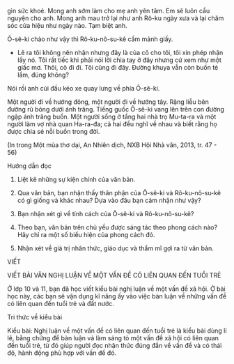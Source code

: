 gìn sức khoẻ. Mong anh sớm làm cho mẹ anh yên tâm. Em sẽ luôn cầu nguyện cho anh. Mong anh mau trở lại như anh Rô-ku ngày xưa và lại chăm sóc cửa hiệu như ngày nào. Tạm biệt anh.

Ô-sê-ki chào như vậy thì Rô-ku-nô-su-kê cầm mảnh giấy.

- Lẽ ra tôi không nên nhận nhưng đây là của cô cho tôi, tôi xin phép nhận lấy nó. Tôi rất tiếc khi phải nói lời chia tay ở đây nhưng cứ xem như một giấc mơ. Thôi, cô đi đi. Tôi cũng đi đây. Đường khuya vẫn còn buồn tẻ lắm, đúng không?

Nói rồi anh cúi đầu kéo xe quay lưng về phía Ô-sê-ki.

Một người đi về hướng đông, một người đi về hướng tây. Rặng liễu bên đường rũ bóng dưới ánh trăng. Tiếng guốc Ô-sê-ki vang lên trên con đường ngập ánh trăng buồn. Một người sống ở tầng hai nhà trọ Mu-ta-ra và một người làm vợ nhà quan Ha-ra-đa; cả hai đều nghĩ về nhau và biết rằng họ được chia sẻ nỗi buồn trong đời.

(In trong Một mùa thơ dại, An Nhiên dịch, NXB Hội Nhà văn, 2013, tr. 47 - 56)

Hướng dẫn đọc

1. Liệt kê những sự kiện chính của văn bản.

2. Qua văn bản, bạn nhận thấy thân phận của Ô-sê-ki và Rô-ku-nô-su-kê có gì giống và khác nhau? Dựa vào đâu bạn cảm nhận như vậy?

3. Bạn nhận xét gì về tính cách của Ô-sê-ki và Rô-ku-nô-su-kê?

4. Theo bạn, văn bản trên chủ yếu được sáng tác theo phong cách nào? Hãy chỉ ra một số biểu hiện của phong cách đó.

5. Nhận xét về giá trị nhân thức, giáo dục và thẩm mĩ gợi ra từ văn bản.

VIẾT

VIẾT BÀI VĂN NGHỊ LUẬN VỀ MỘT VẤN ĐỀ CÓ LIÊN QUAN ĐẾN TUỔI TRẺ

Ở lớp 10 và 11, bạn đã học viết kiểu bài nghị luận về một vấn đề xã hội. Ở bài học này, các bạn sẽ vận dụng kĩ năng ấy vào việc bàn luận về những vấn đề có liên quan đến tuổi trẻ và đất nước.

Tri thức về kiểu bài

Kiểu bài: Nghị luận về một vấn đề có liên quan đến tuổi trẻ là kiểu bài dùng lí lẽ, bằng chứng để bàn luận và làm sáng tỏ một vấn đề xã hội có liên quan đến tuổi trẻ, từ đó giúp người đọc nhận thức đúng đắn về vấn đề và có thái độ, hành động phù hợp với vấn đề đó.